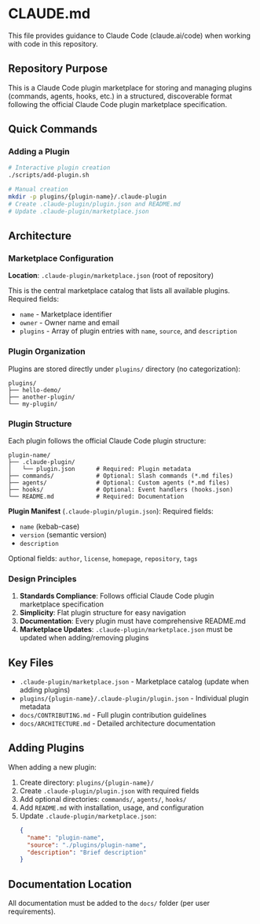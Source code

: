 # CLAUDE.md

This file provides guidance to Claude Code (claude.ai/code) when working with code in this repository.

## Repository Purpose

This is a Claude Code plugin marketplace for storing and managing plugins (commands, agents, hooks, etc.) in a structured, discoverable format following the official Claude Code plugin marketplace specification.

## Quick Commands

### Adding a Plugin
```bash
# Interactive plugin creation
./scripts/add-plugin.sh

# Manual creation
mkdir -p plugins/{plugin-name}/.claude-plugin
# Create .claude-plugin/plugin.json and README.md
# Update .claude-plugin/marketplace.json
```

## Architecture

### Marketplace Configuration

**Location**: `.claude-plugin/marketplace.json` (root of repository)

This is the central marketplace catalog that lists all available plugins. Required fields:
- `name` - Marketplace identifier
- `owner` - Owner name and email
- `plugins` - Array of plugin entries with `name`, `source`, and `description`

### Plugin Organization

Plugins are stored directly under `plugins/` directory (no categorization):
```
plugins/
├── hello-demo/
├── another-plugin/
└── my-plugin/
```

### Plugin Structure

Each plugin follows the official Claude Code plugin structure:

```
plugin-name/
├── .claude-plugin/
│   └── plugin.json      # Required: Plugin metadata
├── commands/            # Optional: Slash commands (*.md files)
├── agents/              # Optional: Custom agents (*.md files)
├── hooks/               # Optional: Event handlers (hooks.json)
└── README.md            # Required: Documentation
```

**Plugin Manifest** (`.claude-plugin/plugin.json`):
Required fields:
- `name` (kebab-case)
- `version` (semantic version)
- `description`

Optional fields: `author`, `license`, `homepage`, `repository`, `tags`

### Design Principles

1. **Standards Compliance**: Follows official Claude Code plugin marketplace specification
2. **Simplicity**: Flat plugin structure for easy navigation
3. **Documentation**: Every plugin must have comprehensive README.md
4. **Marketplace Updates**: `.claude-plugin/marketplace.json` must be updated when adding/removing plugins

## Key Files

- `.claude-plugin/marketplace.json` - Marketplace catalog (update when adding plugins)
- `plugins/{plugin-name}/.claude-plugin/plugin.json` - Individual plugin metadata
- `docs/CONTRIBUTING.md` - Full plugin contribution guidelines
- `docs/ARCHITECTURE.md` - Detailed architecture documentation

## Adding Plugins

When adding a new plugin:
1. Create directory: `plugins/{plugin-name}/`
2. Create `.claude-plugin/plugin.json` with required fields
3. Add optional directories: `commands/`, `agents/`, `hooks/`
4. Add `README.md` with installation, usage, and configuration
5. Update `.claude-plugin/marketplace.json`:
   ```json
   {
     "name": "plugin-name",
     "source": "./plugins/plugin-name",
     "description": "Brief description"
   }
   ```

## Documentation Location

All documentation must be added to the `docs/` folder (per user requirements).
